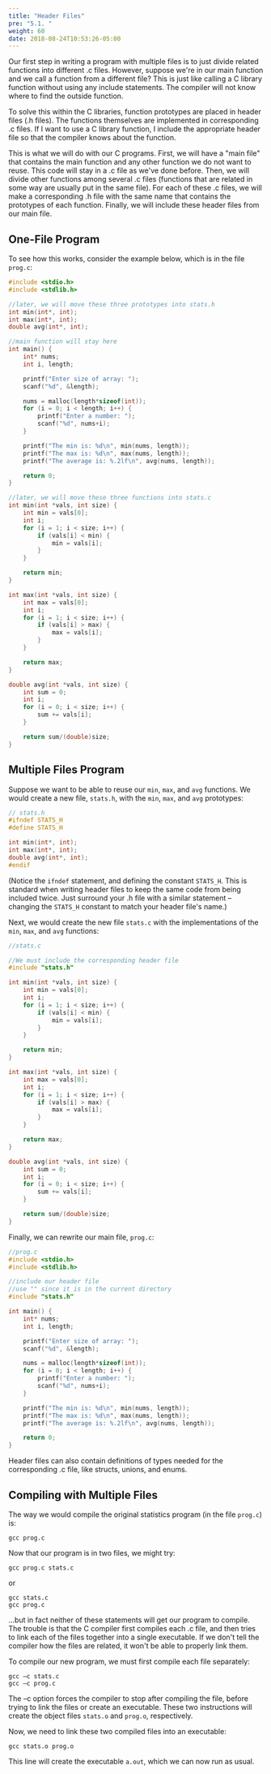 ```yaml
---
title: "Header Files"
pre: "5.1. "
weight: 60
date: 2018-08-24T10:53:26-05:00
---
```


Our first step in writing a program with multiple files is to just
divide related functions into different .c files. However, suppose
we're in our main function and we call a function from a different
file? This is just like calling a C library function without using any
include statements. The compiler will not know where to find the
outside function.

To solve this within the C libraries, function prototypes are placed
in header files (.h files). The functions themselves are
implemented in corresponding .c files. If I want to use a C library
function, I include the appropriate header file so that the compiler
knows about the function.

This is what we will do with our C programs. First, we will have a
"main file" that contains the main function and any other function
we do not want to reuse. This code will stay in a .c file as we've
done before. Then, we will divide other functions among several
.c files (functions that are related in some way are usually put in
the same file). For each of these .c files, we will make a corresponding .h file
with the same name that contains the prototypes of each
function. Finally, we will include these header files from our main
file.

## One-File Program
To see how this works, consider the example below, which is in
the file `prog.c`:

```c
#include <stdio.h>
#include <stdlib.h>

//later, we will move these three prototypes into stats.h
int min(int*, int);
int max(int*, int);
double avg(int*, int);

//main function will stay here
int main() {
    int* nums;
    int i, length;

    printf("Enter size of array: ");
    scanf("%d", &length);

    nums = malloc(length*sizeof(int));
    for (i = 0; i < length; i++) {
        printf("Enter a number: ");
        scanf("%d", nums+i);
    }

    printf("The min is: %d\n", min(nums, length));
    printf("The max is: %d\n", max(nums, length));
    printf("The average is: %.2lf\n", avg(nums, length));

    return 0;
}

//later, we will move these three functions into stats.c
int min(int *vals, int size) {
    int min = vals[0];
    int i;
    for (i = 1; i < size; i++) {
        if (vals[i] < min) {
            min = vals[i];
        }
    }

    return min;
}

int max(int *vals, int size) {
    int max = vals[0];
    int i;
    for (i = 1; i < size; i++) {
        if (vals[i] > max) {
            max = vals[i];
        }
    }

    return max;
}

double avg(int *vals, int size) {
    int sum = 0;
    int i;
    for (i = 0; i < size; i++) {
        sum += vals[i];
    }

    return sum/(double)size;
}
```

## Multiple Files Program
Suppose we want to be able to reuse our `min`, `max`, and `avg`
functions. We would create a new file, `stats.h`, with the
`min`, `max`, and `avg` prototypes:

```c
// stats.h
#ifndef STATS_H
#define STATS_H

int min(int*, int);
int max(int*, int);
double avg(int*, int);
#endif
```

(Notice the `ifndef` statement, and defining the constant
`STATS_H`. This is standard when writing header files to keep the
same code from being included twice. Just surround your .h file
with a similar statement – changing the `STATS_H` constant to
match your header file's name.)

Next, we would create the new file `stats.c` with the implementations of
the `min`, `max`, and `avg` functions:

```c
//stats.c

//We must include the corresponding header file
#include "stats.h"

int min(int *vals, int size) {
    int min = vals[0];
    int i;
    for (i = 1; i < size; i++) {
        if (vals[i] < min) {
            min = vals[i];
        }
    }

    return min;
}

int max(int *vals, int size) {
    int max = vals[0];
    int i;
    for (i = 1; i < size; i++) {
        if (vals[i] > max) {
            max = vals[i];
        }
    }

    return max;
}

double avg(int *vals, int size) {
    int sum = 0;
    int i;
    for (i = 0; i < size; i++) {
        sum += vals[i];
    }

    return sum/(double)size;
}
```

Finally, we can rewrite our main file, `prog.c`:

```c
//prog.c
#include <stdio.h>
#include <stdlib.h>

//include our header file
//use "" since it is in the current directory
#include "stats.h"

int main() {
    int* nums;
    int i, length;

    printf("Enter size of array: ");
    scanf("%d", &length);

    nums = malloc(length*sizeof(int));
    for (i = 0; i < length; i++) {
        printf("Enter a number: ");
        scanf("%d", nums+i);
    }

    printf("The min is: %d\n", min(nums, length));
    printf("The max is: %d\n", max(nums, length));
    printf("The average is: %.2lf\n", avg(nums, length));

    return 0;
}
```

Header files can also contain definitions of types needed for the
corresponding .c file, like structs, unions, and enums.

## Compiling with Multiple Files
The way we would compile the original statistics program (in the file `prog.c`) is:

```text
gcc prog.c
```

Now that our program is in two files, we might try:

```text
gcc prog.c stats.c
```

or

```text
gcc stats.c
gcc prog.c
```

...but in fact neither of these statements will get our program to
compile. The trouble is that the C compiler first compiles each .c
file, and then tries to link each of the files together into a single
executable. If we don't tell the compiler how the files are related,
it won't be able to properly link them.

To compile our new program, we must first compile each file
separately:

```text
gcc –c stats.c
gcc –c prog.c
```

The –c option forces the compiler to stop after compiling the file,
before trying to link the files or create an executable. These two
instructions will create the object files `stats.o` and `prog.o`,
respectively. 

Now, we need to link these two compiled files into
an executable:

```text
gcc stats.o prog.o
```

This line will create the executable `a.out`, which we can now run
as usual.